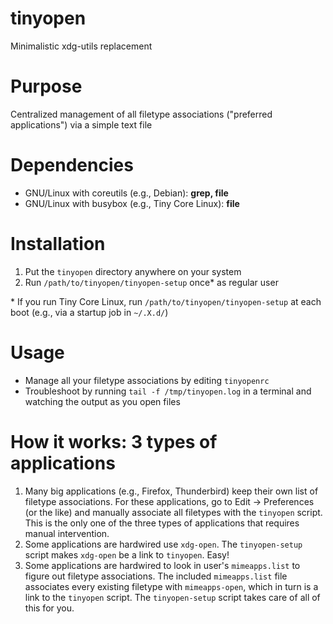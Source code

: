 # tinyopen
Minimalistic xdg-utils replacement

# Purpose
Centralized management of all filetype associations ("preferred applications") via a simple text file

# Dependencies
- GNU/Linux with coreutils (e.g., Debian): **grep, file**
- GNU/Linux with busybox (e.g., Tiny Core Linux): **file**

# Installation
1. Put the `tinyopen` directory anywhere on your system
2. Run `/path/to/tinyopen/tinyopen-setup` once* as regular user 

\* If you run Tiny Core Linux, run `/path/to/tinyopen/tinyopen-setup` at each boot (e.g., via a startup job in `~/.X.d/`)

# Usage
- Manage all your filetype associations by editing `tinyopenrc`
- Troubleshoot by running `tail -f /tmp/tinyopen.log` in a terminal and watching the output as you open files

# How it works: 3 types of applications
1. Many big applications (e.g., Firefox, Thunderbird) keep their own list of filetype associations. For these applications, go to Edit -> Preferences (or the like) and manually associate all filetypes with the `tinyopen` script. This is the only one of the three types of applications that requires manual intervention.
2. Some applications are hardwired use `xdg-open`. The `tinyopen-setup` script makes `xdg-open` be a link to `tinyopen`. Easy!
3. Some applications are hardwired to look in user's `mimeapps.list` to figure out filetype associations. The included `mimeapps.list` file associates every existing filetype with `mimeapps-open`, which in turn is a link to the `tinyopen` script. The `tinyopen-setup` script takes care of all of this for you.
